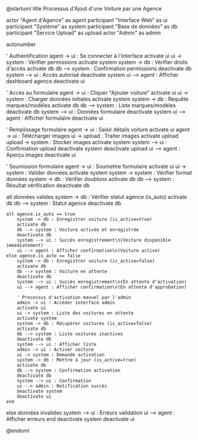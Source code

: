 @startuml
title Processus d'Ajout d'une Voiture par une Agence

actor "Agent d'Agence" as agent
participant "Interface Web" as ui
participant "Système" as system
participant "Base de données" as db
participant "Service Upload" as upload
actor "Admin" as admin

autonumber

' Authentification
agent -> ui : Se connecter à l'interface 
activate ui
ui -> system : Vérifier permissions
activate system
system -> db : Vérifier droits d'accès
activate db
db --> system : Confirmation permissions
deactivate db
system --> ui : Accès autorisé
deactivate system
ui --> agent : Afficher dashboard agence
deactivate ui

' Accès au formulaire
agent -> ui : Cliquer "Ajouter voiture"
activate ui
ui -> system : Charger données initiales
activate system
system -> db : Requête marques/modèles
activate db
db --> system : Liste marques/modèles
deactivate db
system --> ui : Données formulaire
deactivate system
ui --> agent : Afficher formulaire
deactivate ui

' Remplissage formulaire
agent -> ui : Saisir détails voiture
activate ui
agent -> ui : Télécharger images
ui -> upload : Traiter images
activate upload
upload -> system : Stocker images
activate system
system --> ui : Confirmation upload
deactivate system
deactivate upload
ui --> agent : Aperçu images
deactivate ui

' Soumission formulaire
agent -> ui : Soumettre formulaire
activate ui
ui -> system : Valider données
activate system
system -> system : Vérifier format données
system -> db : Vérifier doublons
activate db
db --> system : Résultat vérification
deactivate db

alt données valides
    system -> db : Vérifier statut agence (is_auto)
    activate db
    db --> system : Statut agence
    deactivate db

    alt agence.is_auto == true
        system -> db : Enregistrer voiture (is_active=true)
        activate db
        db --> system : Voiture activée et enregistrée
        deactivate db
        system --> ui : Succès enregistrement\n(Voiture disponible immédiatement)
        ui --> agent : Afficher confirmation\n(Voiture active)
    else agence.is_auto == false
        system -> db : Enregistrer voiture (is_active=false)
        activate db
        db --> system : Voiture en attente
        deactivate db
        system --> ui : Succès enregistrement\n(En attente d'activation)
        ui --> agent : Afficher confirmation\n(En attente d'approbation)
        
        ' Processus d'activation manuel par l'admin
        admin -> ui : Accéder interface admin
        activate ui
        ui -> system : Liste des voitures en attente
        activate system
        system -> db : Récupérer voitures (is_active=false)
        activate db
        db --> system : Liste voitures inactives
        deactivate db
        system --> ui : Afficher liste
        admin -> ui : Activer voiture
        ui -> system : Demande activation
        system -> db : Mettre à jour (is_active=true)
        activate db
        db --> system : Confirmation activation
        deactivate db
        system --> ui : Confirmation
        ui --> admin : Notification succès
        deactivate system
        deactivate ui
    end

else données invalides
    system --> ui : Erreurs validation
    ui --> agent : Afficher erreurs
end
deactivate system
deactivate ui

@enduml
